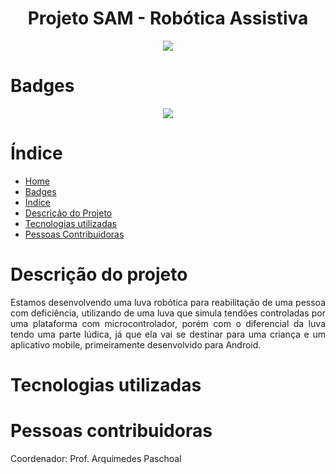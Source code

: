 <h1 align="center">Projeto SAM - Robótica Assistiva</h1>

<p align="center">
<img src="https://user-images.githubusercontent.com/98993176/208185821-1b0bb8cc-9000-4203-9493-d2677105fa07.png"/>
</p>

# Badges
<p align="center">
<img src="http://img.shields.io/static/v1?label=STATUS&message=EM%20DESENVOLVIMENTO&color=GREEN&style=for-the-badge"/>
</p>

# Índice 

* [Home](#projeto-sam---robótica-assistiva)
* [Badges](#badges)
* [Índice](#índice)
* [Descrição do Projeto](#descrição-do-projeto)
* [Tecnologias utilizadas](#tecnologias-utilizadas)
* [Pessoas Contribuidoras](#pessoas-contribuidoras)

# Descrição do projeto

<p align='justify'>Estamos desenvolvendo uma luva robótica para reabilitação de uma pessoa com deficiência, utilizando de uma luva que simula tendões controladas por uma plataforma com microcontrolador, porém com o diferencial da luva tendo uma parte lúdica, já que ela vai se destinar para uma criança e um aplicativo mobile, primeiramente desenvolvido para Android.</p>

# Tecnologias utilizadas

# Pessoas contribuidoras

Coordenador: Prof. Arquimedes Paschoal


